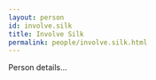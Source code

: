 ```yaml
---
layout: person
id: involve.silk
title: Involve Silk
permalink: people/involve.silk.html
---
```


Person details...